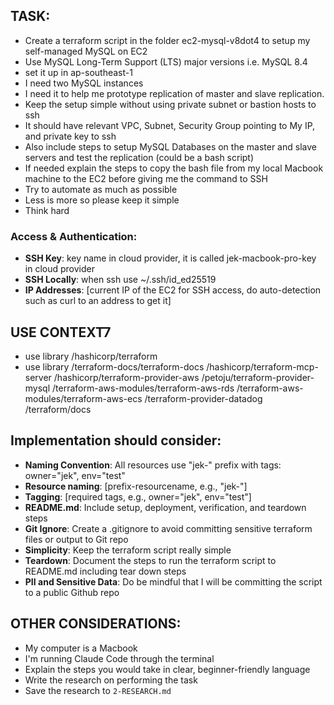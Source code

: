 ## TASK:
- Create a terraform script in the folder ec2-mysql-v8dot4 to setup my self-managed MySQL on EC2
- Use MySQL Long-Term Support (LTS) major versions i.e. MySQL 8.4
- set it up in ap-southeast-1
- I need two MySQL instances
- I need it to help me prototype replication of master and slave replication. 
- Keep the setup simple without using private subnet or bastion hosts to ssh
- It should have relevant VPC, Subnet, Security Group pointing to My IP, and private key to ssh
- Also include steps to setup MySQL Databases on the master and slave servers and test the replication (could be a bash script)
- If needed explain the steps to copy the bash file from my local Macbook machine to the EC2 before giving me the command to SSH
- Try to automate as much as possible 
- Less is more so please keep it simple
- Think hard


### Access & Authentication:
- **SSH Key**: key name in cloud provider, it is called jek-macbook-pro-key in cloud provider
- **SSH Locally**: when ssh use ~/.ssh/id_ed25519
- **IP Addresses**: [current IP of the EC2 for SSH access, do auto-detection such as curl to an address to get it]

<!-- ## EXAMPLES:
- [List any example files in the examples folders and explain how they should be used if any] -->

<!-- ## DOCUMENTATION: -->

## USE CONTEXT7
- use library /hashicorp/terraform 
- use library /terraform-docs/terraform-docs /hashicorp/terraform-mcp-server /hashicorp/terraform-provider-aws /petoju/terraform-provider-mysql /terraform-aws-modules/terraform-aws-rds /terraform-aws-modules/terraform-aws-ecs /terraform-provider-datadog /terraform/docs 

## Implementation should consider:
- **Naming Convention**: All resources use "jek-" prefix with tags: owner="jek", env="test"
- **Resource naming**: [prefix-resourcename, e.g., "jek-"]
- **Tagging**: [required tags, e.g., owner="jek", env="test"]
- **README.md**: Include setup, deployment, verification, and teardown steps
- **Git Ignore**: Create a .gitignore to avoid committing sensitive terraform files or output to Git repo
- **Simplicity**: Keep the terraform script really simple
- **Teardown**: Document the steps to run the terraform script to README.md including tear down steps
- **PII and Sensitive Data**: Do be mindful that I will be committing the script to a public Github repo

## OTHER CONSIDERATIONS:
- My computer is a Macbook
- I'm running Claude Code through the terminal
- Explain the steps you would take in clear, beginner-friendly language
- Write the research on performing the task
- Save the research to `2-RESEARCH.md`


